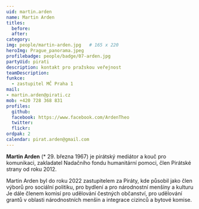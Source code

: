 ```yaml
---
uid: martin.arden
name: Martin Arden
titles:
  before:
  after:
category:  
img: people/martin-arden.jpg   # 165 x 220
heroImg: Prague_panorama.jpeg
profilebadge: people/badge/07-arden.jpg
partyUid: pirati
description: kontakt pro pražskou veřejnost
teamDescription:
funkce: 
  - zastupitel MČ Praha 1
mail:
- martin.arden@pirati.cz
mob: +420 728 368 831
profiles:
  github:       
  facebook: https://www.facebook.com/ArdenTheo
  twitter: 		  
  flickr:		  
ordpak: 2
calendar: pirat.arden@gmail.com
---
```


**Martin Arden** (* 29. března 1967) je pirátský mediátor a kouč pro komunikaci, zakladatel Nadačního fondu humanitární pomoci, člen Pirátské strany od roku 2012.

Martin Arden byl do roku 2022 zastupitelem za Piráty, kde působil jako člen výborů pro sociální politiku, pro bydlení a pro národnostní menšiny a kulturu Je dále členem komisí pro udělování čestných občanství, pro udělování grantů v oblasti národnostních menšin a integrace cizinců a bytové komise.

